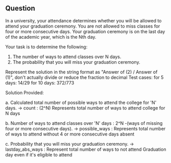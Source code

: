 ## Question

In a university, your attendance determines whether you will be
allowed to attend your graduation ceremony.
You are not allowed to miss classes for four or more consecutive days.
Your graduation ceremony is on the last day of the academic year,
which is the Nth day.

Your task is to determine the following:
1. The number of ways to attend classes over N days.
2. The probability that you will miss your graduation ceremony.

Represent the solution in the string format as "Answer of (2) / Answer
of (1)", don't actually divide or reduce the fraction to decimal
Test cases:
for 5 days: 14/29
for 10 days: 372/773

Solution Provided:

a. Calculated total number of possible ways to attend the college for 'N' days.
   -> count : (2^N) Represents total number of ways to attend college for N days
   
b. Number of ways to attend classes over 'N' days : 2^N -(ways of missing four or more consecutive days).
   -> possible_ways : Represents total number of ways to attend without 4 or more consecutive days absent
   
c. Probability that you will miss your graduation ceremony.
   -> lastday_abs_ways : Represent total number of ways to not attend Graduation day even if it's eligible to attend

